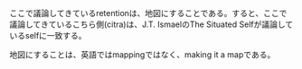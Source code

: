 ここで議論してきているretentionは、地図にすることである。すると、ここで議論してきているこちら側(citra)は、J.T. IsmaelのThe Situated Selfが議論しているselfに一致する。

地図にすることは、英語ではmappingではなく、making it a mapである。
